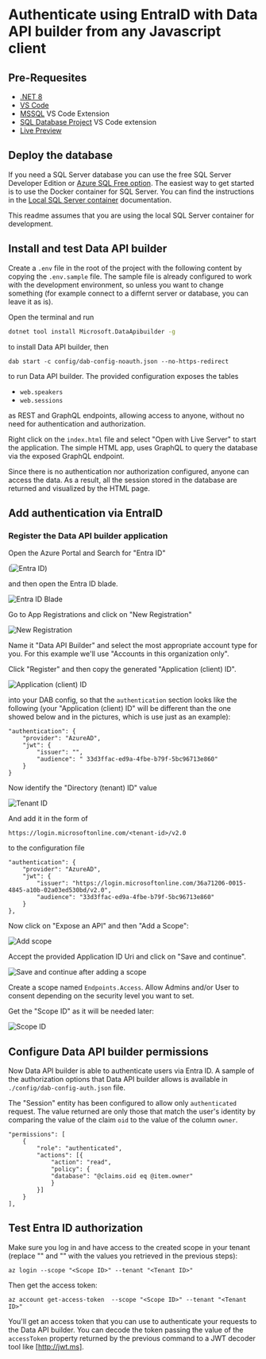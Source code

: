# Authenticate using EntraID with Data API builder from any Javascript client

## Pre-Requesites

- [.NET 8](https://dotnet.microsoft.com/en-us/download/dotnet/8.0) 
- [VS Code](https://code.visualstudio.com/)
- [MSSQL](https://marketplace.visualstudio.com/items?itemName=ms-mssql.mssql) VS Code Extension
- [SQL Database Project](https://marketplace.visualstudio.com/items?itemName=ms-mssql.sql-database-projects-vscode) VS Code extension
- [Live Preview](https://marketplace.visualstudio.com/items?itemName=ms-vscode.live-server)

## Deploy the database

If you need a SQL Server database you can use the free SQL Server Developer Edition or [Azure SQL Free option](https://learn.microsoft.com/en-us/azure/azure-sql/database/free-offer?view=azuresql). 
The easiest way to get started is to use the Docker container for SQL Server. You can find the instructions in the [Local SQL Server container](https://learn.microsoft.com/en-us/sql/tools/visual-studio-code-extensions/mssql/mssql-local-container?view=sql-server-ver17) documentation.

This readme assumes that you are using the local SQL Server container for development.

## Install and test Data API builder

Create a `.env` file in the root of the project with the following content by copying the `.env.sample` file. The sample file is already configured to work with the development environment, so unless you want to change something (for example connect to a differnt server or database, you can leave it as is).

Open the terminal and run 

```bash
dotnet tool install Microsoft.DataApibuilder -g
```

to install Data API builder, then

```
dab start -c config/dab-config-noauth.json --no-https-redirect
```

to run Data API builder. The provided configuration exposes the tables

- `web.speakers`
- `web.sessions`

as REST and GraphQL endpoints, allowing access to anyone, without no need for authentication and authorization.

Right click on the `index.html` file and select "Open with Live Server" to start the application. The simple HTML app, uses GraphQL to query the database via the exposed GraphQL endpoint.

Since there is no authentication nor authorization configured, anyone can access the data. As a result, all the session stored in the database are returned and visualized by the HTML page.

## Add authentication via EntraID

### Register the Data API builder application

Open the Azure Portal and Search for "Entra ID"

(![Entra ID](./_assets/01-entraid.png))

and then open the Entra ID blade. 

![Entra ID Blade](./_assets/02-entraid-blade.png)

Go to App Registrations and click on "New Registration"

![New Registration](./_assets/03-new-registration.png)

Name it "Data API Builder" and select the most appropriate account type for you. For this example we'll use "Accounts in this organization only". 

Click "Register" and then copy the generated "Application (client) ID".

![Application (client) ID](./_assets/04-application-id.png)

into your DAB config, so that the `authentication` section looks like the following (your "Application (client) ID" will be different than the one showed below and in the pictures, which is use just as an example):

```
"authentication": {
    "provider": "AzureAD",
    "jwt": {
        "issuer": "",
        "audience": " 33d3ffac-ed9a-4fbe-b79f-5bc96713e860"
    }
}
```

Now identify the "Directory (tenant) ID" value

![Tenant ID](./_assets/05-tenant-id.png)

And add it in the form of

`https://login.microsoftonline.com/<tenant-id>/v2.0`

to the configuration file

```
"authentication": {
    "provider": "AzureAD",
    "jwt": {
        "issuer": "https://login.microsoftonline.com/36a71206-0015-4845-a10b-02a03ed530bd/v2.0",
        "audience": "33d3ffac-ed9a-4fbe-b79f-5bc96713e860"
    }
},
```

Now click on "Expose an API" and then "Add a Scope":

![Add scope](./_assets/06-add-scope.png)

Accept the provided Application ID Uri and click on "Save and continue".

![Save and continue after adding a scope](./_assets/07-add-scope-save-continue.png)

Create a scope named `Endpoints.Access`. Allow Admins and/or User to consent depending on the security level you want to set.

Get the "Scope ID" as it will be needed later:

![Scope ID](./_assets/08-scope-id.png)

## Configure Data API builder permissions

Now Data API builder is able to authenticate users via Entra ID. A sample of the authorization options that Data API builder allows is available in `./config/dab-config-auth.json` file.

The "Session" entity has been configured to allow only `authenticated` request. The value returned are only those that match the user's identity by comparing the value of the claim `oid` to the value of the column `owner`.

```
"permissions": [
    {
        "role": "authenticated",
        "actions": [{
            "action": "read",
            "policy": {
            "database": "@claims.oid eq @item.owner"
            }
        }]
    }
],
```

## Test Entra ID authorization

Make sure you log in and have access to the created scope in your tenant (replace "<Scope ID>" and "<Tenant ID>" with the values you retrieved in the previous steps):

```
az login --scope "<Scope ID>" --tenant "<Tenant ID>"
```

Then get the access token:

```
az account get-access-token  --scope "<Scope ID>" --tenant "<Tenant ID>"
```

You'll get an access token that you can use to authenticate your requests to the Data API builder. You can decode the token passing the value of the `accessToken` property returned by the previous command to a JWT decoder tool like [http://jwt.ms].